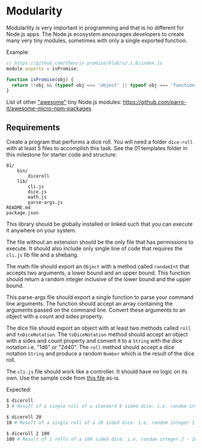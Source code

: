 # Modularity

Modularlity is very important in programming and that is no different for
Node.js apps. The Node.js ecosystem encourages developers to create many very
tiny modules, sometimes with only a single exported function.

Example:

```js
// https://github.com/then/is-promise/blob/v2.1.0/index.js
module.exports = isPromise;

function isPromise(obj) {
  return !!obj && (typeof obj === 'object' || typeof obj === 'function') && typeof obj.then === 'function';
}
```

List of other ["awesome"](https://github.com/sindresorhus/awesome) tiny
Node.js modules: https://github.com/parro-it/awesome-micro-npm-packages

## Requirements

Create a program that performs a dice roll. You will need a folder `dice-roll` with at
least 5 files to accomplish this task. See the 01 templates folder in this
milestone for starter code and structure:

```
01/
    bin/
        diceroll
    lib/
        cli.js
        dice.js
        math.js
        parse-args.js
README.md
package.json
```

This library should be globally installed or linked such that you can execute it
anywhere on your system.

The file without an extension should be the only file that has permissions to
execute. It should also include only single line of code that requires the
`cli.js` lib file and a shebang.

The math file should export an `Object` with a method called `randomInt` that
accepts two arguments, a lower bound and an upper bound. This function
should return a random integer inclusive of the lower bound and the upper bound.

This parse-args file should export a single function to parse your command line
arguments. The function should accept an array containing the arguments passed
on the command line. Convert these arguments to an object with a count and sides
property.

The dice file should export an object with at least two methods called
`roll` and `toDiceNotation`. The `toDiceNotation` method should accept
an object with a sides and count property and convert it to a `String`
with the dice notation i.e. "1d6" or "2d40". The `roll` method should
accept a dice notation `String` and produce a random `Number` which is
the result of the dice roll.

The `cli.js` file should work like a controller. It should have no logic
on its own. Use the sample code from [this file](https://github.com/nashville-software-school/node-milestones/blob/master/01-foundations/templates/01/lib/cli.js) as-is.

Expected:

```bash
$ diceroll
3 # Result of a single roll of a standard 6 sided dice: i.e. random integer 1 - 6
```

```bash
$ diceroll 20
10 # Result of a single roll of a 20 sided dice: i.e. random integer 1 - 20
```

```bash
$ diceroll 2 100
100 # Result of 2 rolls of a 100 sided dice: i.e. random integer 2 - 200
```
